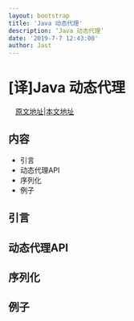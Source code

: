 ```yaml
---
layout: bootstrap
title: 'Java 动态代理'
description: ‘Java 动态代理’
date: '2019-7-7 12:43:00'
author: Jast
---
```

# [译]Java 动态代理
　[原文地址](https://docs.oracle.com/javase/8/docs/technotes/guides/reflection/proxy.html)|[本文地址]()

## 内容
- 引言
- 动态代理API
- 序列化
- 例子

## 引言


## 动态代理API

## 序列化

## 例子




